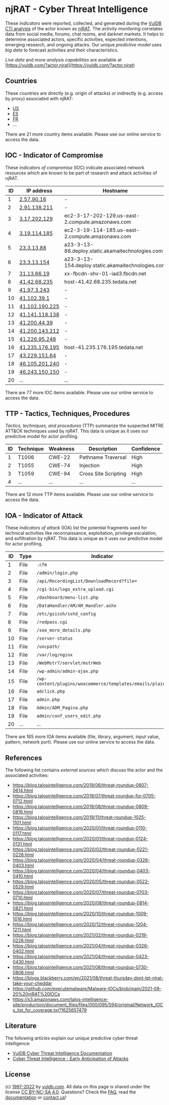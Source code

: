 # njRAT - Cyber Threat Intelligence

These _indicators_ were reported, collected, and generated during the [VulDB CTI analysis](https://vuldb.com/?kb.cti) of the actor known as [njRAT](https://vuldb.com/?actor.njrat). The _activity monitoring_ correlates data from social media, forums, chat rooms, and darknet markets. It helps to determine associated actors, specific activities, expected intentions, emerging research, and ongoing attacks. Our unique _predictive model_ uses _big data_ to forecast activities and their characteristics.

_Live data_ and more _analysis capabilities_ are available at [https://vuldb.com/?actor.njrat](https://vuldb.com/?actor.njrat)

## Countries

These _countries_ are directly (e.g. origin of attacks) or indirectly (e.g. access by proxy) associated with njRAT:

* [US](https://vuldb.com/?country.us)
* [ES](https://vuldb.com/?country.es)
* [FR](https://vuldb.com/?country.fr)
* ...

There are 21 more country items available. Please use our online service to access the data.

## IOC - Indicator of Compromise

These _indicators of compromise_ (IOC) indicate associated network resources which are known to be part of research and attack activities of njRAT.

ID | IP address | Hostname | Campaign | Confidence
-- | ---------- | -------- | -------- | ----------
1 | [2.57.90.16](https://vuldb.com/?ip.2.57.90.16) | - | - | High
2 | [2.91.138.211](https://vuldb.com/?ip.2.91.138.211) | - | - | High
3 | [3.17.202.129](https://vuldb.com/?ip.3.17.202.129) | ec2-3-17-202-129.us-east-2.compute.amazonaws.com | - | Medium
4 | [3.19.114.185](https://vuldb.com/?ip.3.19.114.185) | ec2-3-19-114-185.us-east-2.compute.amazonaws.com | - | Medium
5 | [23.3.13.88](https://vuldb.com/?ip.23.3.13.88) | a23-3-13-88.deploy.static.akamaitechnologies.com | - | High
6 | [23.3.13.154](https://vuldb.com/?ip.23.3.13.154) | a23-3-13-154.deploy.static.akamaitechnologies.com | - | High
7 | [31.13.66.19](https://vuldb.com/?ip.31.13.66.19) | xx-fbcdn-shv-01-iad3.fbcdn.net | - | High
8 | [41.42.68.235](https://vuldb.com/?ip.41.42.68.235) | host-41.42.68.235.tedata.net | - | High
9 | [41.97.3.243](https://vuldb.com/?ip.41.97.3.243) | - | - | High
10 | [41.102.39.1](https://vuldb.com/?ip.41.102.39.1) | - | - | High
11 | [41.102.190.225](https://vuldb.com/?ip.41.102.190.225) | - | - | High
12 | [41.141.118.138](https://vuldb.com/?ip.41.141.118.138) | - | - | High
13 | [41.200.44.39](https://vuldb.com/?ip.41.200.44.39) | - | - | High
14 | [41.200.143.212](https://vuldb.com/?ip.41.200.143.212) | - | - | High
15 | [41.226.95.248](https://vuldb.com/?ip.41.226.95.248) | - | - | High
16 | [41.235.176.195](https://vuldb.com/?ip.41.235.176.195) | host-41.235.176.195.tedata.net | - | High
17 | [43.229.151.64](https://vuldb.com/?ip.43.229.151.64) | - | - | High
18 | [46.105.201.240](https://vuldb.com/?ip.46.105.201.240) | - | - | High
19 | [46.243.150.150](https://vuldb.com/?ip.46.243.150.150) | - | - | High
20 | ... | ... | ... | ...

There are 77 more IOC items available. Please use our online service to access the data.

## TTP - Tactics, Techniques, Procedures

_Tactics, techniques, and procedures_ (TTP) summarize the suspected MITRE ATT&CK techniques used by _njRAT_. This data is unique as it uses our predictive model for actor profiling.

ID | Technique | Weakness | Description | Confidence
-- | --------- | -------- | ----------- | ----------
1 | T1006 | CWE-22 | Pathname Traversal | High
2 | T1055 | CWE-74 | Injection | High
3 | T1059 | CWE-94 | Cross Site Scripting | High
4 | ... | ... | ... | ...

There are 12 more TTP items available. Please use our online service to access the data.

## IOA - Indicator of Attack

These _indicators of attack_ (IOA) list the potential fragments used for technical activities like reconnaissance, exploitation, privilege escalation, and exfiltration by njRAT. This data is unique as it uses our predictive model for actor profiling.

ID | Type | Indicator | Confidence
-- | ---- | --------- | ----------
1 | File | `.cfm` | Low
2 | File | `/admin/login.php` | High
3 | File | `/api/RecordingList/DownloadRecord?file=` | High
4 | File | `/cgi-bin/logo_extra_upload.cgi` | High
5 | File | `/dashboard/menu-list.php` | High
6 | File | `/DataHandler/AM/AM_Handler.ashx` | High
7 | File | `/etc/gsissh/sshd_config` | High
8 | File | `/redpass.cgi` | Medium
9 | File | `/see_more_details.php` | High
10 | File | `/server-status` | High
11 | File | `/uncpath/` | Medium
12 | File | `/var/log/nginx` | High
13 | File | `/WebMstr7/servlet/mstrWeb` | High
14 | File | `/wp-admin/admin-ajax.php` | High
15 | File | `/wp-content/plugins/woocommerce/templates/emails/plain/` | High
16 | File | `adclick.php` | Medium
17 | File | `admin.php` | Medium
18 | File | `Admin/ADM_Pagina.php` | High
19 | File | `admin/conf_users_edit.php` | High
20 | ... | ... | ...

There are 165 more IOA items available (file, library, argument, input value, pattern, network port). Please use our online service to access the data.

## References

The following list contains _external sources_ which discuss the actor and the associated activities:

* https://blog.talosintelligence.com/2019/06/threat-roundup-0607-0614.html
* https://blog.talosintelligence.com/2019/07/threat-roundup-for-0705-0712.html
* https://blog.talosintelligence.com/2019/08/threat-roundup-0809-0816.html
* https://blog.talosintelligence.com/2019/11/threat-roundup-1025-1101.html
* https://blog.talosintelligence.com/2020/01/threat-roundup-0110-0117.html
* https://blog.talosintelligence.com/2020/01/threat-roundup-0124-0131.html
* https://blog.talosintelligence.com/2020/02/threat-roundup-0221-0228.html
* https://blog.talosintelligence.com/2020/04/threat-roundup-0326-0403.html
* https://blog.talosintelligence.com/2020/04/threat-roundup-0403-0410.html
* https://blog.talosintelligence.com/2020/05/threat-roundup-0522-0529.html
* https://blog.talosintelligence.com/2020/07/threat-roundup-0703-0710.html
* https://blog.talosintelligence.com/2020/08/threat-roundup-0814-0821.html
* https://blog.talosintelligence.com/2020/10/threat-roundup-1009-1016.html
* https://blog.talosintelligence.com/2020/12/threat-roundup-1204-1211.html
* https://blog.talosintelligence.com/2021/02/threat-roundup-0219-0226.html
* https://blog.talosintelligence.com/2021/04/threat-roundup-0326-0402.html
* https://blog.talosintelligence.com/2021/04/threat-roundup-0423-0430.html
* https://blog.talosintelligence.com/2021/08/threat-roundup-0730-0806.html
* https://blogs.blackberry.com/en/2021/08/threat-thursday-dont-let-njrat-take-your-cheddar
* https://github.com/executemalware/Malware-IOCs/blob/main/2021-08-20%20njRAT%20IOCs
* https://s3.amazonaws.com/talos-intelligence-site/production/document_files/files/000/095/594/original/Network_IOCs_list_for_coverage.txt?1625657479

## Literature

The following _articles_ explain our unique predictive cyber threat intelligence:

* [VulDB Cyber Threat Intelligence Documentation](https://vuldb.com/?kb.cti)
* [Cyber Threat Intelligence - Early Anticipation of Attacks](https://www.scip.ch/en/?labs.20201022)

## License

(c) [1997-2022](https://vuldb.com/?kb.changelog) by [vuldb.com](https://vuldb.com/?kb.about). All data on this page is shared under the license [CC BY-NC-SA 4.0](https://creativecommons.org/licenses/by-nc-sa/4.0/). Questions? Check the [FAQ](https://vuldb.com/?kb.faq), read the [documentation](https://vuldb.com/?kb) or [contact us](https://vuldb.com/?contact)!
